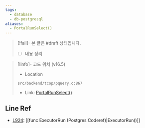 ```yaml
---
tags:
  - database
  - db-postgresql
aliases:
  - PortalRunSelect()
---
```

> [!fail]- 본 글은 #draft 상태입니다.
> - [ ] 내용 정리

> [!info]- 코드 위치 (v16.5)
> - Location
> ```
> src/backend/tcop/pquery.c:867
> ```
> - Link: [PortalRunSelect()](https://github.com/postgres/postgres/blob/REL_16_5/src/backend/tcop/pquery.c#L848-L990)

## Line Ref

- [L924](https://github.com/postgres/postgres/blob/REL_16_5/src/backend/tcop/pquery.c#L924): [[func ExecutorRun (Postgres Coderef)|ExecutorRun()]]